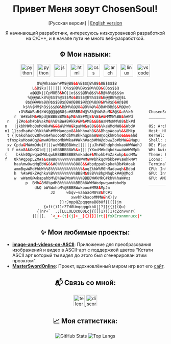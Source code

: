 <h1 align="center">Привет Меня зовут ChosenSoul!</h1>

<p align="center">[Русская версия] | <a href="README.md">English version</a></p>

<div align="center">
Я начинающий разработчик, интересуюсь низкоуровневой разработкой на C/C++, и в начале пути не много веб-разработкой.
</div>

<div align="center">

## ⚙️ Мои навыки:

</div>

<div align="center">
    <div style="display: flex; justify-content: center; flex-wrap: wrap;">
      <img src="https://skillicons.dev/icons?i=c" height="40" alt="python logo" style="margin: 0 6px;" />
      <img src="https://skillicons.dev/icons?i=cpp" height="40" alt="python logo" style="margin: 0 6px;" />
      <img src="https://skillicons.dev/icons?i=js" height="40" alt="js" style="margin: 0 6px;" />
      <img src="https://skillicons.dev/icons?i=html" height="40" alt="html" style="margin: 0 6px;" />
      <img src="https://skillicons.dev/icons?i=css" height="40" alt="css" style="margin: 0 6px;" />
      <img src="https://skillicons.dev/icons?i=arch" height="40" alt="arch" style="margin: 0 6px;" />
      <img src="https://skillicons.dev/icons?i=linux" height="40" alt="linux" style="margin: 0 6px;" />
      <img src="https://skillicons.dev/icons?i=vscode" height="40" alt="vscode" style="margin: 0 6px;" />
    </div> 
</div>


```html         
              Q%@Whaaawh#M8@B8&&%B$$@B%88&8B$$$$B           
            L&B$ku||||||||O%$$@B%B@$$@%%BB&8B$$$$Q         
           a@@@k||CpM8BB&hO||o$$$$@B%@$$%&B@%8%@$$$m
          %@@@WLk8%@$$$%@$$$Mo&B$$$@B%%$$8&B@@BB%@@$L           
         8$@@@#Wa8@@$$$B8$@BW@B88$@@@@%8@@&W%@$@&W@$80         
        k$%%$MM$hB$$$$@@&B@M%8@@8&@B%%@%&BB#M8B@$&M@@o0        
      rO%BWWBaB$kW$@@@@@88$o#8BBB&W@%8%@%W%8oM&8@$&a%%k0       ChosenSoul@chosensoul
    r  W#8ohM&#Bpd@BBBBBBMB&pM&%88#M@8&%B&#&MMMW%BB&h#Wd       _________________________________________
 n   jZ#o&oh#ob%akM&%%B%BW#B#kk#&W&#MB&&B&WaMMoWM%88&bk#d      
n   |jkbhM#ho0oMoWk#W&&&W%hWW&kpaMW&a88&8&%kaWMoMW8&&Wbd#      OS: Arch Linux x86_64
n1 11zodha#ahO%kk%Wh#MMMaoopo8&kkhhoah8&8&BhqoWooa%&&8Mkp      Host: HP Pavilion dv6 Notebook PC
 t {|OakohaoOZ8hwo8#hooooQhdbM%8kkhqpmaW&W@oqkhWoho&&&&ahd     Kernel: 6.13.7-arch1-1
 tfnxpkaMoo#Oq@&mw#8MoooMbWWka##Wkh#aqb#MW@obwwZo#bMW&&Mapu    Shell: zsh 5.9
 xv Cpda&MW#mOdu{f|||woWBB@BBWmz|||||juJh#W8hdphdmkaoWWWWohJ   DE: Plasma 6.3.3 
 t f mko8&kOwQXtd||||mBBBBBB8W%&x||||YXooM#kdqbdkwwaW#WWMpb    WM: kwin
(    bkkk0QpwqadMWLqwkBBBBBBBBB%mkado#&Mhohb#mZakwhp&ooMMw     Theme: Breeze-Dark [GTK2], Breeze [GTK3]
f   0kh#qpopLZM#a&oaW88%%%%%%%%88WWM&W#bhkqoWbkb##%aWhkM#Y     Icons: Tela-purple-dark [GTK2/3]
    haa%mw0wqMqBbW&8&#8%%%%%%%8888&&#bpdppabkpka%Bb#k#oak      Terminal: konsole
    ammBqwWMd#hbWh%8%%%%%%%%%%%%%%&oqZkhW%M0hMadawqh&Bdbd      CPU: Intel Pentium B940 (2) @ 2.000GHz
    h  %#a#8kZ#qhka%B%%%%%%%%%%BB8M&88B%%8hpMhqbk##@@Mqd       GPU: Intel 2nd Generation Core Processor
    w  wWam8@wkapahbM%B%8W8WoW%%%%BBBBW#kMkC#kb%%haW#oz        GPU: AMD ATI Radeon HD 6400M/7400M Series
         p  BMh&8M8%pdM8%%%%%%%BBB%8WWMWodpwqwo#oboMp          _________________________________________
             dkQ bW%WmhoM%@BBBBWwkooo#MM8&MpJm                 
                    Jz     wbqv~vaaaaoM8%8&hC#1             
                             xwvhhkhaooMMMW&hX)|v           
                        }}rJmppQZpqqqmaB8bUf{[{{}jm         
                 {xft()11rZZd0UmqqqqpkbU|]?][{{}[(Qu)       
              {|nr+`  .;[LLLOLQcOQ0Lcj{[[}1)))1)cZcnvvnr(   
            {)||[.  `<_+-(t}(j}+__}{}{}](rt||fxXCrxnnnnucc|*
```

<div align="center">

## ✨ Мои любимые проекты:

</div>

- **[image-and-videos-on-ASCII](https://github.com/ChosenSoull/image-and-videos-on-ASCII)**: Приложение для преобразования изображений и видео в ASCII-арт с поддержкой цветов "Кстати ASCII арт который ты видел до этого был сгенерирован этим проэктом".
- **[MasterSwordOnline](https://github.com/ChosenSoull/MasterSwordOnline)**: Проект, вдохновлённый миром игр вот его <a href="https://gameswords.kesug.com/" target="_blank">сайт</a>. 

<div align="center">

## 📬 Связь со мной:

  <a href="https://t.me/ChosenS0ul" target="_blank">
    <img src="https://img.shields.io/static/v1?message=Telegram&logo=telegram&label=&color=2CA5E0&logoColor=white&labelColor=&style=for-the-badge" height="35" alt="telegram logo"  />
  </a>
  <a href="https://discordapp.com/users/912451953106255894" target="_blank">
    <img src="https://img.shields.io/static/v1?message=Discord&logo=discord&label=&color=4D3675&logoColor=white&labelColor=&style=for-the-badge" height="35" alt="discord logo"  />
  </a>
</div>

<div align="center">

## 📈 Моя статистика:


![GitHub Stats](https://github-readme-stats.vercel.app/api?username=ChosenSoull&show_icons=true&theme=dark&hide_border=false&icon_color=ffffff&locale=en&border_radius=10&border=1)
![Top Langs](https://github-readme-stats.vercel.app/api/top-langs/?username=ChosenSoull&layout=compact&theme=dark&hide_border=false&icon_color=ffffff&locale=en)

</div>
